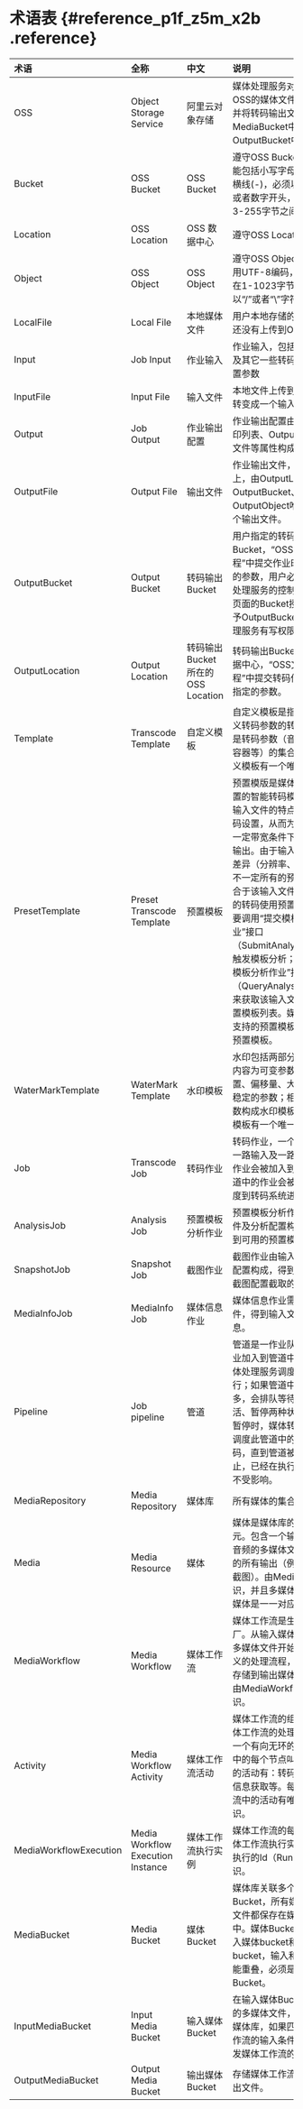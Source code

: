 # 术语表 {#reference_p1f_z5m_x2b .reference}

|术语|全称|中文|说明|
|:-|:-|:-|:-|
|OSS|Object Storage Service|阿里云对象存储|媒体处理服务对用户存储于OSS的媒体文件进行转码，并将转码输出文件保存在MediaBucket中或者OutputBucket中。|
|Bucket|OSS Bucket|OSS Bucket|遵守OSS Bucket定义，只能包括小写字母，数字和短横线\(-\)，必须以小写字母或者数字开头，长度必须在3-255字节之间。|
|Location|OSS Location|OSS 数据中心|遵守OSS Location定义。|
|Object|OSS Object|OSS Object|遵守OSS Object定义，使用UTF-8编码，长度必须在1-1023字节之间，不能以“/”或者“\\”字符开头。|
|LocalFile|Local File|本地媒体文件|用户本地存储的媒体文件，还没有上传到OSS。|
|Input|Job Input|作业输入|作业输入，包括InputFile以及其它一些转码作业输入配置参数|
|InputFile|Input File|输入文件|本地文件上传到OSS后，就转变成一个输入文件。|
|Output|Job Output|作业输出配置|作业输出配置由模板ID、水印列表、OutputFile、输出文件等属性构成。|
|OutputFile|Output File|输出文件|作业输出文件，存储于OSS上，由OutputLocation、OutputBucket、OutputObject唯一标识一个输出文件。|
|OutputBucket|Output Bucket|转码输出Bucket|用户指定的转码输出Bucket，“OSS文件转码流程”中提交作业时需要指定的参数，用户必须通过媒体处理服务的控制台资源管理页面的Bucket授权频道授予OutputBucket给媒体处理服务有写权限。|
|OutputLocation|Output Location|转码输出Bucket所在的OSS Location|转码输出Bucket所在的数据中心，“OSS文件转码流程”中提交转码作业时可以指定的参数。|
|Template|Transcode Template|自定义模板|自定义模板是指用户自行定义转码参数的转码模板，它是转码参数（音频、视频、容器等）的集合。每个自定义模板有一个唯一ID。|
|PresetTemplate|Preset Transcode Template|预置模板|预置模版是媒体处理服务内置的智能转码模板，能根据输入文件的特点动态调整转码设置，从而为用户提供在一定带宽条件下的最优转码输出。由于输入文件本身有差异（分辨率、码率等），不一定所有的预置模板都适合于该输入文件。输入文件的转码使用预置模板时，需要调用“提交模板分析作业”接口（SubmitAnalysisJob）来触发模板分析；调用“查询模板分析作业”接口（QueryAnalysisJobList）来获取该输入文件可用的预置模板列表。媒体转码服务支持的预置模板详见附录 预置模板。|
|WaterMarkTemplate|WaterMark Template|水印模板|水印包括两部分参数：水印内容为可变参数；水印位置、偏移量、大小等为相对稳定的参数；相对稳定的参数构成水印模板，每个水印模板有一个唯一的ID。|
|Job|Transcode Job|转码作业|转码作业，一个转码作业由一路输入及一路输出构成，作业会被加入到管道中，管道中的作业会被调度引擎调度到转码系统进行转码。|
|AnalysisJob|Analysis Job|预置模板分析作业|预置模板分析作业由输入文件及分析配置构成，分析得到可用的预置模板。|
|SnapshotJob|Snapshot Job|截图作业|截图作业由输入文件及截图配置构成，得到输入文件按截图配置截取的图片。|
|MediaInfoJob|MediaInfo Job|媒体信息作业|媒体信息作业需指定输入文件，得到输入文件的媒体信息。|
|Pipeline|Job pipeline|管道|管道是一作业队列，转码作业加入到管道中，才会被媒体处理服务调度到转码执行；如果管道中作业数量过多，会排队等待。管道有激活、暂停两种状态；管道被暂停时，媒体转码服务不再调度此管道中的作业执行转码，直到管道被重新激活为止，已经在执行转码的作业不受影响。|
|MediaRepository|Media Repository|媒体库|所有媒体的集合。|
|Media|Media Resource|媒体|媒体是媒体库的最小管理单元。包含一个输入（视频/音频的多媒体文件）和相关的所有输出（例如，转码/截图）。由MediaId唯一标识，并且多媒体输入文件和媒体是一一对应的。|
|MediaWorkflow|Media Workflow|媒体工作流|媒体工作流是生产媒体的工厂。从输入媒体Bucket的多媒体文件开始，执行自定义的处理流程，把处理结果存储到输出媒体Bucket。由MediaWorkflowId唯一标识。|
|Activity|Media Workflow Activity|媒体工作流活动|媒体工作流的组成单位。媒体工作流的处理流程实际是一个有向无环的拓扑图，图中的每个节点叫活动，支持的活动有：转码、截图、元信息获取等。每个媒体工作流中的活动有唯一的名字标识。|
|MediaWorkflowExecution|Media Workflow Execution Instance|媒体工作流执行实例|媒体工作流的每次执行叫媒体工作流执行实例。由实例执行的Id（RunId）唯一标识。|
|MediaBucket|Media Bucket|媒体Bucket|媒体库关联多个媒体Bucket，所有媒体相关的文件都保存在媒体Bucket中。媒体Bucket又分为输入媒体bucket和输出媒体bucket，输入和输出之间不能重叠，必须是独立的OSS Bucket。|
|InputMediaBucket|Input Media Bucket|输入媒体Bucket|在输入媒体Bucket中新增的多媒体文件，会自动加入媒体库，如果匹配了媒体工作流的输入条件，会自动触发媒体工作流的执行。|
|OutputMediaBucket|Output Media Bucket|输出媒体Bucket|存储媒体工作流处理后的输出文件。|

